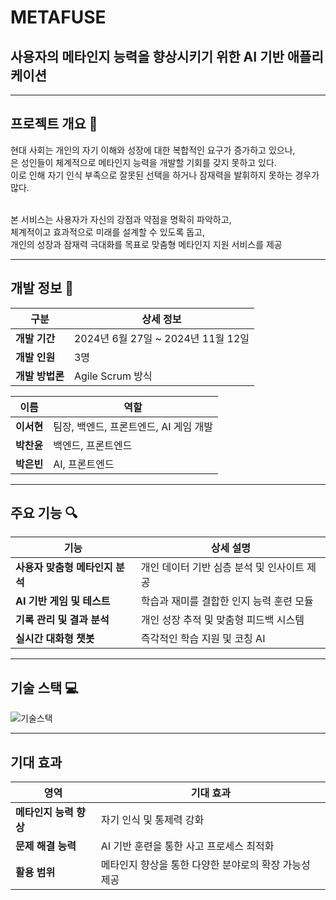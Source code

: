 # METAFUSE
## 사용자의 메타인지 능력을 향상시키기 위한 AI 기반 애플리케이션

---

## 프로젝트 개요 🚀
현대 사회는 개인의 자기 이해와 성장에 대한 복합적인 요구가 증가하고 있으나, <br/>
은 성인들이 체계적으로 메타인지 능력을 개발할 기회를 갖지 못하고 있다. <br/>
이로 인해 자기 인식 부족으로 잘못된 선택을 하거나 잠재력을 발휘하지 못하는 경우가 많다. <br/><br/>

본 서비스는 사용자가 자신의 강점과 약점을 명확히 파악하고, <br/>
체계적이고 효과적으로 미래를 설계할 수 있도록 돕고, <br/>
개인의 성장과 잠재력 극대화를 목표로 맞춤형 메타인지 지원 서비스를 제공

---

## 개발 정보 📅
| 구분 | 상세 정보 |
|------|-----------|
| **개발 기간** | 2024년 6월 27일 ~ 2024년 11월 12일 |
| **개발 인원** | 3명 |
| **개발 방법론** | Agile Scrum 방식 |

| 이름 | 역할 |
|------|-----------|
| **이서현** | 팀장, 백엔드, 프론트엔드, AI 게임 개발 |
| **박찬윤** | 백엔드, 프론트엔드 |
| **박은빈** | AI, 프론트엔드 |

---

## 주요 기능 🔍
| 기능 | 상세 설명 |
|------|-----------|
| **사용자 맞춤형 메타인지 분석** | 개인 데이터 기반 심층 분석 및 인사이트 제공 |
| **AI 기반 게임 및 테스트** | 학습과 재미를 결합한 인지 능력 훈련 모듈 |
| **기록 관리 및 결과 분석** | 개인 성장 추적 및 맞춤형 피드백 시스템 |
| **실시간 대화형 챗봇** | 즉각적인 학습 지원 및 코칭 AI |

---

## 기술 스택 💻
![기술스택](https://github.com/user-attachments/assets/618d8bb8-a0a9-43ad-a683-d713ff6bbdcf)

---

## 기대 효과
| 영역 | 기대 효과 |
|------|-----------|
| **메타인지 능력 향상** | 자기 인식 및 통제력 강화 |
| **문제 해결 능력** | AI 기반 훈련을 통한 사고 프로세스 최적화 |
| **활용 범위** | 메타인지 향상을 통한 다양한 분야로의 확장 가능성 제공 |
